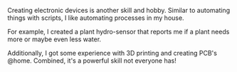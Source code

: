 Creating electronic devices is another skill and hobby.
Similar to automating things with scripts, I like automating
processes in my house.

For example, I created a plant hydro-sensor that reports me if
a plant needs more or maybe even less water.

Additionally, I got some experience with 3D printing and
creating PCB's @home. Combined, it's a powerful skill not
everyone has!

